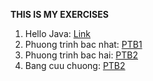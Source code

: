 ******THIS IS MY EXERCISES******
1. Hello Java: <a href = "https://github.com/FASTTRACKSE/FTJD1803/blob/master/Mai%20Trinh/HelloJava/src/HelloJava.java"> Link </a>
2. Phuong trinh bac nhat: <a href = "https://github.com/FASTTRACKSE/FTJD1803/blob/master/Mai%20Trinh/HelloJava/src/PTB1.java"> PTB1 </a>
3. Phuong trinh bac hai: <a href = "https://github.com/FASTTRACKSE/FTJD1803/blob/master/Mai%20Trinh/HelloJava/src/PTB2.java"> PTB2 </a>
4. Bang cuu chuong: <a href = "https://github.com/FASTTRACKSE/FTJD1803/blob/master/Mai%20Trinh/HelloJava/src/PTB2.java"> PTB2 </a>
